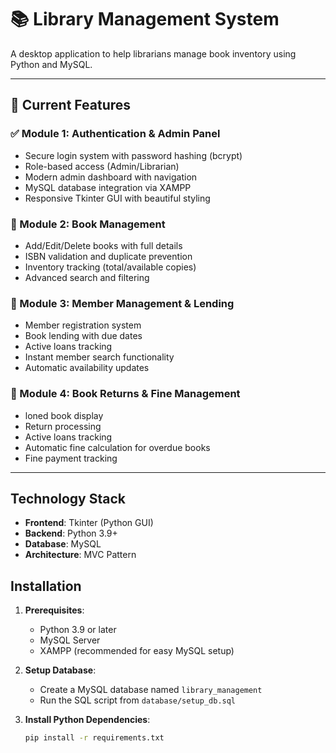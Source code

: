 # 📚 Library Management System

A desktop application to help librarians manage book inventory using Python and MySQL.

---

## 🚀 Current Features

### ✅ Module 1: Authentication & Admin Panel
- Secure login system with password hashing (bcrypt)
- Role-based access (Admin/Librarian)
- Modern admin dashboard with navigation
- MySQL database integration via XAMPP
- Responsive Tkinter GUI with beautiful styling

### 📖 Module 2: Book Management
- Add/Edit/Delete books with full details
- ISBN validation and duplicate prevention
- Inventory tracking (total/available copies)
- Advanced search and filtering

### 👥 Module 3: Member Management & Lending
- Member registration system
- Book lending with due dates
- Active loans tracking
- Instant member search functionality
- Automatic availability updates

### 👥 Module 4: Book Returns & Fine Management
- loned book display
- Return processing
- Active loans tracking
- Automatic fine calculation for overdue books
- Fine payment tracking
---
## Technology Stack

- **Frontend**: Tkinter (Python GUI)
- **Backend**: Python 3.9+
- **Database**: MySQL
- **Architecture**: MVC Pattern

## Installation

1. **Prerequisites**:
   - Python 3.9 or later
   - MySQL Server
   - XAMPP (recommended for easy MySQL setup)

2. **Setup Database**:
   - Create a MySQL database named `library_management`
   - Run the SQL script from `database/setup_db.sql`

3. **Install Python Dependencies**:
   ```bash
   pip install -r requirements.txt